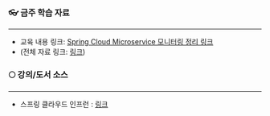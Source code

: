 ### 👓 금주 학습 자료
---
- 교육 내용 링크: [Spring Cloud Microservice 모니터링 정리 링크](https://blockjjam99.notion.site/Microservice-fe3500a5e078408ab03d8265e8714ae9?pvs=4)
- (전체 자료 링크: [링크](https://blockjjam99.notion.site/0cf3fbb1e3ce47d2909c47c5053d66a5?v=14a0ba3767424b7892f9650ccd37e1c2&pvs=4))

### 🌕 강의/도서 소스
---

- 스프링 클라우드 인프런 : [링크](https://www.inflearn.com/course/%EC%8A%A4%ED%94%84%EB%A7%81-%ED%81%B4%EB%9D%BC%EC%9A%B0%EB%93%9C-%EB%A7%88%EC%9D%B4%ED%81%AC%EB%A1%9C%EC%84%9C%EB%B9%84%EC%8A%A4/dashboard)